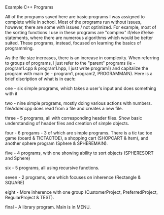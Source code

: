 Example C++ Programs

All of the programs saved here are basic programs I was assigned to complete while
in school.  Most of the programs run without issues, however, there are some with 
issues / not optimized.  For example, most of the sorting functions I use in these
programs are "complex" if/else if/else statements, where there are numerous algorithms
which would be better suited.  These programs, instead, focused on learning the basics
of programming.

As the file size increases, there is an increase in complexity.  When referring to 
groups of programs, I just refer to the "parent" programs (ie - program1.cpp & program1.hpp, I
just write program1) and capitalize the program with main (ie - program1, program2, PROGRAMMAIN).
Here is a brief discription of what is in each:

one - six simple programs, which takes a user's input and does something with it

two - nine simple programs, mostly doing various actions with numbers.  fileAdder.cpp
does read from a file and creates a new file.

three - 5 programs, all with corresponding header files.  Show basic understanding of 
header files and creation of simple objects.

four - 6 progams - 3 of which are simple programs.  There is a tic tac toe game 
(board & TICTACTOE), a shopping cart (SHOPCART & Item), and another sphere program (Sphere & 
SPHEREMAIN).

five - 4 programs, with one showing ability to sort objects (SPHERESORT and Sphere)

six - 5 programs, all using recursive functions.

seven - 2 programs, one which focuses on inherence (Rectangle & SQUARE)

eight - More inherence with one group (CustomerProject, PreferredProject, RegularProject & TEST).

final - A library program.  Main is in MENU.